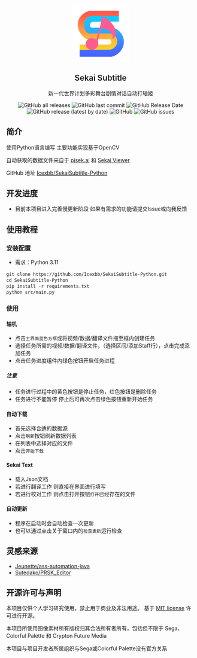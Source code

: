 <br />
<p align="center"><img src="asset/icon.png" alt="Logo" width="150" height="150"></p>
<h2 align="center" style="font-weight: 600">Sekai Subtitle</h2>
<p align="center">新一代世界计划多彩舞台剧情对话自动打轴姬</p>
<p align="center">
<img alt="GitHub all releases" src="https://img.shields.io/github/downloads/Icexbb/SekaiSubtitle-Python/total">
<img alt="GitHub last commit" src="https://img.shields.io/github/last-commit/icexbb/sekaisubtitle-python">
<img alt="GitHub Release Date" src="https://img.shields.io/github/release-date/icexbb/sekaisubtitle-python">
<img alt="GitHub release (latest by date)" src="https://img.shields.io/github/v/release/icexbb/sekaisubtitle-python">
<img alt="GitHub" src="https://img.shields.io/github/license/icexbb/sekaisubtitle-python">
<img alt="GitHub issues" src="https://img.shields.io/github/issues/icexbb/sekaisubtitle-python">
</p>

## 简介

使用Python语言编写 主要功能实现基于OpenCV

自动获取的数据文件来自于 [pjsek.ai](https://pjseka.ai/)
和 [Sekai Viewer](https://github.com/Sekai-World/sekai-master-db-diff)

GitHub 地址 [Icexbb/SekaiSubtitle-Python](https://github.com/Icexbb/SekaiSubtitle-Python)

## 开发进度

- 目前本项目进入完善慢更新阶段 如果有需求的功能请提交Issue或向我反馈

## 使用教程

### 安装配置

- 需求：Python 3.11

```shell
git clone https://github.com/Icexbb/SekaiSubtitle-Python.git
cd SekaiSubtitle-Python
pip install -r requirements.txt
python src/main.py
```

### 使用

#### 轴机

- 点击`主界面蓝色方框`或将视频/数据/翻译文件拖至框内创建任务
- 选择任务所需的视频/数据/翻译文件，（选择区间/添加Staff行），点击完成添加任务
- 点击任务进度组件内绿色按钮开启任务进程

##### 注意

- 任务进行过程中的黄色按钮是停止任务，红色按钮是删除任务
- 任务进行不能暂停 停止后可再次点击绿色按钮重新开始任务

#### 自动下载

- 首先选择合适的数据源
- 点击`刷新`按钮刷新数据列表
- 在列表中选择对应的文件
- 点击`开始下载`

#### Sekai Text

- 载入Json文档
- 若进行翻译工作 则直接在界面进行填写
- 若进行校对工作 则点击打开按钮`打开`已经存在的文件

#### 自动更新

- 程序在启动时会自动检查一次更新
- 也可以通过点击关于窗口内的`检查更新`运行检查

## 灵感来源

- [Jeunette/ass-automation-java](https://github.com/Jeunette/ass-automation-java)
- [Sutedako/PRSK_Editor](https://github.com/Sutedako/PRSK_Editor)

## 开源许可与声明

本项目仅供个人学习研究使用，禁止用于商业及非法用途。
基于 [MIT license](https://opensource.org/licenses/MIT) 许可进行开源。

本项目所使用图像素材所有版权归其合法所有者所有，包括但不限于 Sega、Colorful Palette 和 Crypton Future Media

本项目与项目开发者所属组织与Sega或Colorful Palette没有官方关系
